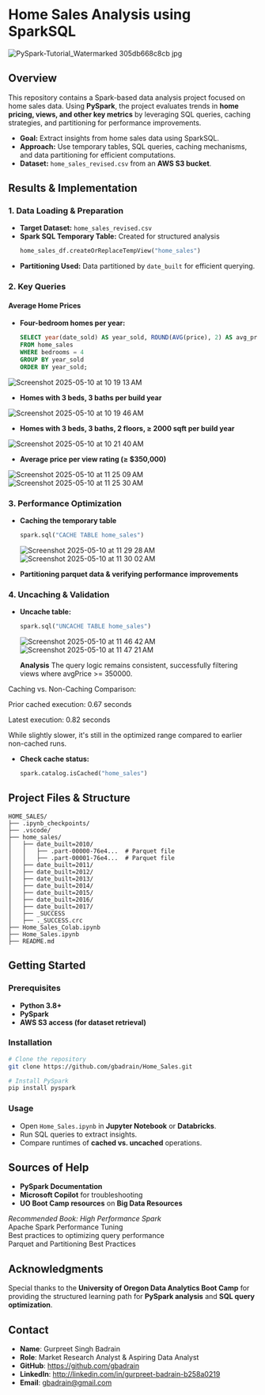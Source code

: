 # Home Sales Analysis using SparkSQL
![PySpark-Tutorial_Watermarked 305db668c8cb jpg](https://github.com/user-attachments/assets/7b9d178e-c6fc-4d04-9328-85af9ea40480)

## Overview
This repository contains a Spark-based data analysis project focused on home sales data. Using **PySpark**, the project evaluates trends in **home pricing, views, and other key metrics** by leveraging SQL queries, caching strategies, and partitioning for performance improvements.

* **Goal:** Extract insights from home sales data using SparkSQL.
* **Approach:** Use temporary tables, SQL queries, caching mechanisms, and data partitioning for efficient computations.
* **Dataset:** `home_sales_revised.csv` from an **AWS S3 bucket**.

## Results & Implementation

### 1. Data Loading & Preparation
* **Target Dataset:** `home_sales_revised.csv`
* **Spark SQL Temporary Table:** Created for structured analysis
  ```python
  home_sales_df.createOrReplaceTempView("home_sales")
  ```
* **Partitioning Used:** Data partitioned by `date_built` for efficient querying.

### 2. Key Queries

#### Average Home Prices
* **Four-bedroom homes per year:**
  ```sql
  SELECT year(date_sold) AS year_sold, ROUND(AVG(price), 2) AS avg_price
  FROM home_sales
  WHERE bedrooms = 4
  GROUP BY year_sold
  ORDER BY year_sold;
  ```
![Screenshot 2025-05-10 at 10 19 13 AM](https://github.com/user-attachments/assets/6f98a1e4-32ca-4192-bdbc-5e9bebd63386)

* **Homes with 3 beds, 3 baths per build year**
  
![Screenshot 2025-05-10 at 10 19 46 AM](https://github.com/user-attachments/assets/b22112a9-68cf-4ec9-9728-54c1f958385b)

* **Homes with 3 beds, 3 baths, 2 floors, ≥ 2000 sqft per build year**
  
![Screenshot 2025-05-10 at 10 21 40 AM](https://github.com/user-attachments/assets/20381bd2-8aa1-4ee1-b1b5-c8f02a4c7a6a)


* **Average price per view rating (≥ $350,000)**

![Screenshot 2025-05-10 at 11 25 09 AM](https://github.com/user-attachments/assets/12de8977-53b9-471a-8b03-4c3b8f584785)
![Screenshot 2025-05-10 at 11 25 30 AM](https://github.com/user-attachments/assets/9b25f3b4-bde1-44e1-8d43-5eec98a754be)


### 3. Performance Optimization
* **Caching the temporary table**
  ```python
  spark.sql("CACHE TABLE home_sales")
  ```
  ![Screenshot 2025-05-10 at 11 29 28 AM](https://github.com/user-attachments/assets/c31a01fb-99b4-4231-bbdb-151b8707157f)
  ![Screenshot 2025-05-10 at 11 30 02 AM](https://github.com/user-attachments/assets/5288a711-14ca-42b1-afb7-dd53f85dc352)

* **Partitioning parquet data & verifying performance improvements**

### 4. Uncaching & Validation
* **Uncache table:**
  ```python
  spark.sql("UNCACHE TABLE home_sales")
  ```
  ![Screenshot 2025-05-10 at 11 46 42 AM](https://github.com/user-attachments/assets/15027e44-1269-4eba-aa81-4a65ddbfbdcd)
  ![Screenshot 2025-05-10 at 11 47 21 AM](https://github.com/user-attachments/assets/83ce0538-e08c-40f4-b51f-0d3f6d391ec1)




  **Analysis**
The query logic remains consistent, successfully filtering views where avgPrice >= 350000.

Caching vs. Non-Caching Comparison:

Prior cached execution: 0.67 seconds

Latest execution: 0.82 seconds

While slightly slower, it's still in the optimized range compared to earlier non-cached runs.

* **Check cache status:**
  ```python
  spark.catalog.isCached("home_sales")
  ```

## Project Files & Structure
```
HOME_SALES/
├── .ipynb_checkpoints/
├── .vscode/
├── home_sales/
│   ├── date_built=2010/
│   │   ├── .part-00000-76e4...  # Parquet file
│   │   ├── .part-00001-76e4...  # Parquet file
│   ├── date_built=2011/
│   ├── date_built=2012/
│   ├── date_built=2013/
│   ├── date_built=2014/
│   ├── date_built=2015/
│   ├── date_built=2016/
│   ├── date_built=2017/
│   ├── _SUCCESS
│   ├── ._SUCCESS.crc
├── Home_Sales_Colab.ipynb
├── Home_Sales.ipynb
├── README.md
```

## Getting Started

### Prerequisites
* **Python 3.8+**
* **PySpark**
* **AWS S3 access (for dataset retrieval)**

### Installation
```bash
# Clone the repository
git clone https://github.com/gbadrain/Home_Sales.git

# Install PySpark
pip install pyspark
```

### Usage
* Open `Home_Sales.ipynb` in **Jupyter Notebook** or **Databricks**.
* Run SQL queries to extract insights.
* Compare runtimes of **cached vs. uncached** operations.

## Sources of Help
* **PySpark Documentation**
* **Microsoft Copilot** for troubleshooting
* **UO Boot Camp resources** on **Big Data Resources**

*Recommended Book: High Performance Spark*  
Apache Spark Performance Tuning  
Best practices to optimizing query performance  
Parquet and Partitioning Best Practices  


## Acknowledgments
Special thanks to the **University of Oregon Data Analytics Boot Camp** for providing the structured learning path for **PySpark analysis** and **SQL query optimization**.

## Contact

* **Name**: Gurpreet Singh Badrain
* **Role**: Market Research Analyst & Aspiring Data Analyst
* **GitHub**: https://github.com/gbadrain
* **LinkedIn**: http://linkedin.com/in/gurpreet-badrain-b258a0219
* **Email**: gbadrain@gmail.com

